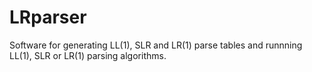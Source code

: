 # LRparser

Software for generating LL(1), SLR and LR(1) parse tables and runnning LL(1), SLR or LR(1) parsing algorithms.
